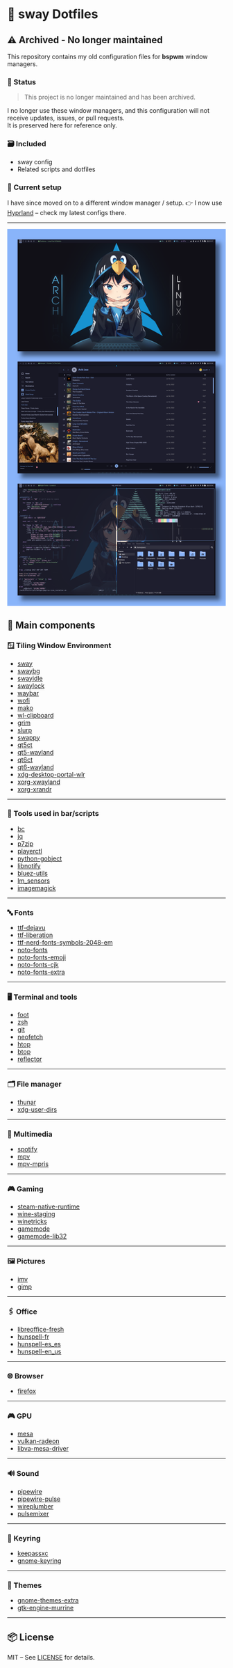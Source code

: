 # 🧩 sway Dotfiles

## ⚠️ Archived - No longer maintained

This repository contains my old configuration files for **bspwm** window managers.

### 🚫 Status

> This project is no longer maintained and has been archived.

I no longer use these window managers, and this configuration will not receive updates, issues, or pull requests.  
It is preserved here for reference only.

### 🗃️ Included

- sway config
- Related scripts and dotfiles

### 🧭 Current setup

I have since moved on to a different window manager / setup.
👉 I now use [Hyprland](https://github.com/joan31/dotfiles-hyprland) – check my latest configs there.

---

![screenshot](https://raw.githubusercontent.com/joan31/dotfiles-sway/main/assets/dotfiles-sway.png)

## 🧰 Main components

### 🪟 Tiling Window Environment

- [sway](https://github.com/swaywm/sway)
- [swaybg](https://github.com/swaywm/swaybg)
- [swayidle](https://github.com/swaywm/swayidle)
- [swaylock](https://github.com/swaywm/swaylock)
- [waybar](https://github.com/Alexays/Waybar)
- [wofi](https://hg.sr.ht/~scoopta/wofi)
- [mako](https://github.com/emersion/mako)
- [wl-clipboard](https://github.com/bugaevc/wl-clipboard)
- [grim](https://git.sr.ht/~emersion/grim)
- [slurp](https://github.com/emersion/slurp)
- [swappy](https://github.com/jtheoof/swappy)
- [qt5ct](https://github.com/lxqt/qt5ct)
- [qt5-wayland](https://wiki.qt.io/QtWayland)
- [qt6ct](https://github.com/trialuser02/qt6ct)
- [qt6-wayland](https://wiki.qt.io/QtWayland)
- [xdg-desktop-portal-wlr](https://github.com/emersion/xdg-desktop-portal-wlr)
- [xorg-xwayland](https://archlinux.org/packages/extra/x86_64/xorg-xwayland/)
- [xorg-xrandr](https://archlinux.org/packages/extra/x86_64/xorg-xrandr/)

---

### 🧪 Tools used in bar/scripts

- [bc](https://www.gnu.org/software/bc/)
- [jq](https://stedolan.github.io/jq/)
- [p7zip](https://sourceforge.net/projects/p7zip/)
- [playerctl](https://github.com/altdesktop/playerctl)
- [python-gobject](https://pygobject.readthedocs.io/)
- [libnotify](https://developer.gnome.org/libnotify/)
- [bluez-utils](https://archlinux.org/packages/extra/x86_64/bluez-utils/)
- [lm_sensors](https://github.com/lm-sensors/lm-sensors)
- [imagemagick](https://imagemagick.org/)

---

### 🔤 Fonts

- [ttf-dejavu](https://dejavu-fonts.github.io/)
- [ttf-liberation](https://fedoraproject.org/wiki/Liberation_fonts)
- [ttf-nerd-fonts-symbols-2048-em](https://github.com/ryanoasis/nerd-fonts)
- [noto-fonts](https://www.google.com/get/noto/)
- [noto-fonts-emoji](https://www.google.com/get/noto/#emoji-zsye)
- [noto-fonts-cjk](https://www.google.com/get/noto/#cjk)
- [noto-fonts-extra](https://archlinux.org/packages/extra/any/noto-fonts-extra/)

---

### 🖥️ Terminal and tools

- [foot](https://codeberg.org/dnkl/foot)
- [zsh](https://www.zsh.org/)
- [git](https://git-scm.com/)
- [neofetch](https://github.com/dylanaraps/neofetch)
- [htop](https://htop.dev/)
- [btop](https://github.com/aristocratos/btop)
- [reflector](https://wiki.archlinux.org/title/Reflector)

---

### 🗂️ File manager

- [thunar](https://docs.xfce.org/xfce/thunar/start)
- [xdg-user-dirs](https://freedesktop.org/wiki/Software/xdg-user-dirs/)

---

### 🎵 Multimedia

- [spotify](https://snapcraft.io/spotify)
- [mpv](https://mpv.io/)
- [mpv-mpris](https://github.com/hoyon/mpv-mpris)

---

### 🎮 Gaming

- [steam-native-runtime](https://wiki.archlinux.org/title/Steam)
- [wine-staging](https://wiki.winehq.org/Wine-Staging)
- [winetricks](https://wiki.winehq.org/Winetricks)
- [gamemode](https://github.com/FeralInteractive/gamemode)
- [gamemode-lib32](https://archlinux.org/packages/multilib/x86_64/lib32-gamemode/)

---

### 🖼️ Pictures

- [imv](https://sr.ht/~exec64/imv/)
- [gimp](https://www.gimp.org/)

---

### 🖇️ Office

- [libreoffice-fresh](https://www.libreoffice.org/)
- [hunspell-fr](https://hunspell.github.io/)
- [hunspell-es_es](https://hunspell.github.io/)
- [hunspell-en_us](https://hunspell.github.io/)

---

### 🌐 Browser

- [firefox](https://www.mozilla.org/firefox/)

---

### 🎮 GPU

- [mesa](https://docs.mesa3d.org/)
- [vulkan-radeon](https://docs.mesa3d.org/drivers/radeonsi.html)
- [libva-mesa-driver](https://wiki.archlinux.org/title/Hardware_video_acceleration)

---

### 🔊 Sound

- [pipewire](https://pipewire.org/)
- [pipewire-pulse](https://archlinux.org/packages/extra/x86_64/pipewire-pulse/)
- [wireplumber](https://pipewire.pages.freedesktop.org/wireplumber/)
- [pulsemixer](https://github.com/GeorgeFilipkin/pulsemixer)

---

### 🔐 Keyring

- [keepassxc](https://keepassxc.org/)
- [gnome-keyring](https://wiki.gnome.org/Projects/GnomeKeyring)

---

### 🎨 Themes

- [gnome-themes-extra](https://archlinux.org/packages/extra/any/gnome-themes-extra/)
- [gtk-engine-murrine](https://archlinux.org/packages/community/x86_64/gtk-engine-murrine/)

---

## 📦 License

MIT – See [LICENSE](LICENSE) for details.
